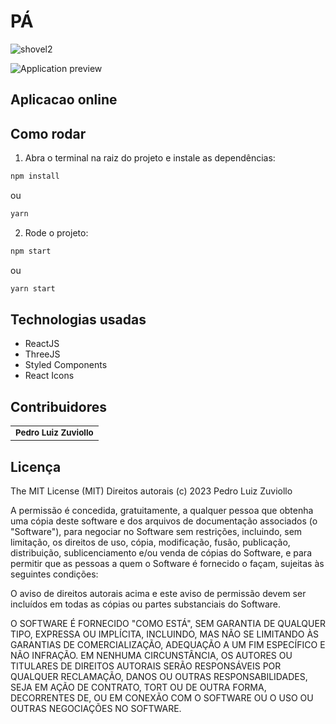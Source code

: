 # PÁ #


![shovel2](https://github.com/preduouh/graphc/assets/58116134/adcf8dda-5d44-4486-a338-254ab41d47b3)


<img src="./docs/preview-gif.gif" alt="Application preview">

##  Aplicacao online ##



##  Como  rodar  ##

1. Abra o terminal na raiz do projeto e instale as dependências:
```bash
npm install
```
ou
```bash
yarn
```

2. Rode o projeto:
```bash
npm start
```
ou

```bash
yarn start
```

## Technologias usadas

* ReactJS
* ThreeJS
* Styled Components
* React Icons

## Contribuidores

<table>
  <tr>
    <td align="center">
        <sub>
          <b>Pedro Luiz Zuviollo</b>
        </sub>
      </a>
    </td>
  </tr>
</table>

## ‍Licença ##
The MIT License (MIT)
Direitos autorais (c) 2023 Pedro Luiz Zuviollo

A permissão é concedida, gratuitamente, a qualquer pessoa que obtenha uma cópia deste software e dos arquivos de documentação associados (o "Software"), para negociar no Software sem restrições, incluindo, sem limitação, os direitos de uso, cópia, modificação, fusão, publicação, distribuição, sublicenciamento e/ou venda de cópias do Software, e para permitir que as pessoas a quem o Software é fornecido o façam, sujeitas às seguintes condições:

O aviso de direitos autorais acima e este aviso de permissão devem ser incluídos em todas as cópias ou partes substanciais do Software.

O SOFTWARE É FORNECIDO "COMO ESTÁ", SEM GARANTIA DE QUALQUER TIPO, EXPRESSA OU IMPLÍCITA, INCLUINDO, MAS NÃO SE LIMITANDO ÀS GARANTIAS DE COMERCIALIZAÇÃO, ADEQUAÇÃO A UM FIM ESPECÍFICO E NÃO INFRAÇÃO. EM NENHUMA CIRCUNSTÂNCIA, OS AUTORES OU TITULARES DE DIREITOS AUTORAIS SERÃO RESPONSÁVEIS POR QUALQUER RECLAMAÇÃO, DANOS OU OUTRAS RESPONSABILIDADES, SEJA EM AÇÃO DE CONTRATO, TORT OU DE OUTRA FORMA, DECORRENTES DE, OU EM CONEXÃO COM O SOFTWARE OU O USO OU OUTRAS NEGOCIAÇÕES NO SOFTWARE.
